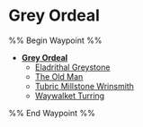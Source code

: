 # Grey Ordeal

%% Begin Waypoint %%

* **[Grey Ordeal](Grey%20Ordeal.md)**
  * [Eladrithal Greystone](Eladrithal%20Greystone.md)
  * [The Old Man](The%20Old%20Man.md)
  * [Tubric Millstone Wrinsmith](Tubric%20Millstone%20Wrinsmith.md)
  * [Waywalket Turring](Waywalket%20Turring.md)

%% End Waypoint %%

